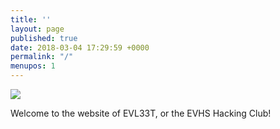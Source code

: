 ```yaml
---
title: ''
layout: page
published: true
date: 2018-03-04 17:29:59 +0000
permalink: "/"
menupos: 1
---
```

![](/uploads/2018/03/05/Banner.png)

Welcome to the website of EVL33T, or the EVHS Hacking Club!